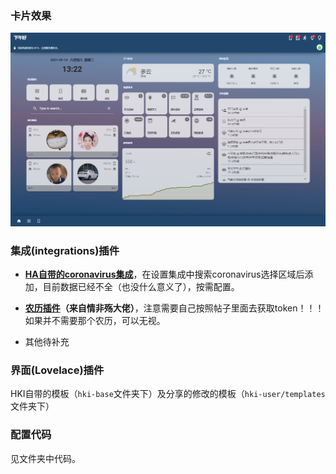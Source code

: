 ### **卡片效果**

![image-20210914132240810](README.assets/image-20210914132240810.png)



### 集成(integrations)插件

- [**HA自带的coronavirus集成**](https://www.home-assistant.io/integrations/coronavirus)，在设置集成中搜索coronavirus选择区域后添加，目前数据已经不全（也没什么意义了），按需配置。

- **[农历插件](https://bbs.hassbian.com/thread-11407-1-1.html)（来自情非殇大佬）**，注意需要自己按照帖子里面去获取token！！！如果并不需要那个农历，可以无视。
- 其他待补充

### 界面(Lovelace)插件

HKI自带的模板（`hki-base`文件夹下）及分享的修改的模板（`hki-user/templates`文件夹下）

### 配置代码

见文件夹中代码。